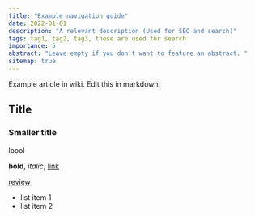 ```yaml
---
title: "Example navigation guide"
date: 2022-01-01
description: "A relevant description (Used for SEO and search)"
tags: tag1, tag2, tag3, these are used for search
importance: 5
abstract: "Leave empty if you don't want to feature an abstract. "
sitemap: true
---
```


Example article in wiki. Edit this in markdown.

## Title
### Smaller title

loool

**bold**, *italic*, [link](/somewhere)

[review](/wiki/review)

- list item 1
- list item 2
